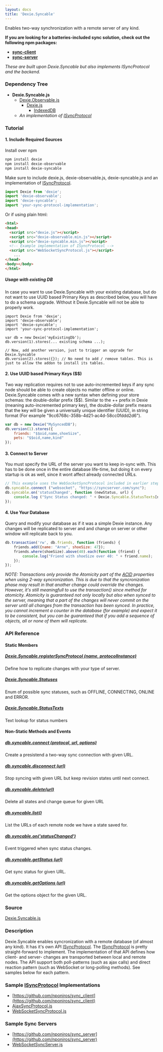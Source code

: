 ```yaml
---
layout: docs
title: 'Dexie.Syncable'
---
```


Enables two-way synchronization with a remote server of any kind.

**If you are looking for a batteries-included sync solution, check out the following npm packages:**

* **[sync-client](https://www.npmjs.com/package/sync-client)**
* **[sync-server](https://www.npmjs.com/package/sync-server)**

*These are built upon Dexie.Syncable but also implements ISyncProtocol and the backend.*

### Dependency Tree

 * **Dexie.Syncable.js**
   * [Dexie.Observable.js](/docs/Observable/Dexie.Observable.js)
     * [Dexie.js](/docs/Dexie/Dexie.js)
       * [IndexedDB](https://developer.mozilla.org/en-US/docs/Web/API/IndexedDB_API)
   * _An implementation of [ISyncProtocol](/docs/Syncable/Dexie.Syncable.ISyncProtocol)_
 
### Tutorial

#### 1. Include Required Sources

Install over npm

```bash
npm install dexie
npm install dexie-observable
npm install dexie-syncable
```
Make sure to include dexie.js, dexie-observable.js, dexie-syncable.js and an implementation of [ISyncProtocol](/docs/Syncable/Dexie.Syncable.ISyncProtocol).

```javascript
import Dexie from 'dexie';
import 'dexie-observable';
import 'dexie-syncable';
import 'your-sync-protocol-implementation';
```

Or if using plain html:

```html
<html>
<head>
  <script src="dexie.js"></script>
  <script src="dexie-observable.min.js"></script>
  <script src="dexie-syncable.min.js"></script>
  <!-- Example implementation of ISyncProtocol -->
  <script src="WebSocketSyncProtocol.js"></script>
    ...
</head>
<body></body>
</html>
```

##### Usage with existing DB

In case you want to use Dexie.Syncable with your existing database, but do not want to use UUID based Primary Keys as described below, you will have to do a schema upgrade. Without it Dexie.Syncable will not be able to properly work.

```
import Dexie from 'dexie';
import 'dexie-observable';
import 'dexie-syncable';
import 'your-sync-protocol-implementation';

var db = new Dexie('myExistingDb');
db.version(1).stores(... existing schema ...);

// Now, add another version, just to trigger an upgrade for Dexie.Syncable
db.version(2).stores({}); // No need to add / remove tables. This is just to allow the addon to install its tables.
```

#### 2. Use UUID based Primary Keys ($$)

Two way replication requires not to use auto-incremented keys if any sync node should be able to create objects no matter offline or online. Dexie.Syncable comes with a new syntax when defining your store schemas: the double-dollar prefix ($$). Similar to the ++ prefix in Dexie (meaning auto-incremented primary key), the double-dollar prefix means that the key will be given a universally unique identifier (UUID), in string format (For example "9cc6768c-358b-4d21-ac4d-58cc0fddd2d6").

```javascript
var db = new Dexie("MySyncedDB");
db.version(1).stores({
    friends: "$$oid,name,shoeSize",
    pets: "$$oid,name,kind"
});
```

#### 3. Connect to Server

You must specify the URL of the server you want to keep in-sync with. This has to be done once in the entire database life-time, but doing it on every startup is ok as well, since it wont affect already connected URLs.

```javascript
// This example uses the WebSocketSyncProtocol included in earlier steps.
db.syncable.connect ("websocket", "https://syncserver.com/sync");
db.syncable.on('statusChanged', function (newStatus, url) {
    console.log ("Sync Status changed: " + Dexie.Syncable.StatusTexts[newStatus]);
});
```

#### 4. Use Your Database

Query and modify your database as if it was a simple Dexie instance. Any changes will be replicated to server and and change on server or other window will replicate back to you.

```javascript
db.transaction('rw', db.friends, function (friends) {
    friends.add({name: "Arne", shoeSize: 47});
    friends.where(shoeSize).above(40).each(function (friend) {
        console.log("Friend with shoeSize over 40: " + friend.name);
    });
});
```

_NOTE: Transactions only provide the Atomicity part of the [ACID](http://en.wikipedia.org/wiki/ACID) properties when using 2-way syncronization. This is due to that the syncronization phase may result in that another change could override the changes. However, it's still meaningfull to use the transaction() since method for atomicity. Atomicity is guaranteed not only locally but also when synced to the server, meaning that a part of the changes will never commit on the server until all changes from the transaction has been synced. In practice, you cannot increment a counter in the database (for example) and expect it to be consistent, but you can be guaranteed that if you add a sequence of objects, all or none of them will replicate._

### API Reference

#### Static Members

##### [Dexie.Syncable.registerSyncProtocol (name, protocolInstance)](/docs/Syncable/Dexie.Syncable.registerSyncProtocol())
Define how to replicate changes with your type of server.

##### [Dexie.Syncable.Statuses](/docs/Syncable/Dexie.Syncable.Statuses)
Enum of possible sync statuses, such as OFFLINE, CONNECTING, ONLINE and ERROR.

##### [Dexie.Syncable.StatusTexts](/docs/Syncable/Dexie.Syncable.StatusTexts)
Text lookup for status numbers

#### Non-Static Methods and Events

##### [db.syncable.connect (protocol, url, options)](/docs/Syncable/db.syncable.connect())
Create a presistend a two-way sync connection with given URL.

##### [db.syncable.disconnect (url)](/docs/Syncable/db.syncable.disconnect())
Stop syncing with given URL but keep revision states until next connect.

##### [db.syncable.delete(url)](/docs/Syncable/db.syncable.delete())
Delete all states and change queue for given URL 

##### [db.syncable.list()](/docs/Syncable/db.syncable.list())
List the URLs of each remote node we have a state saved for.

##### [db.syncable.on('statusChanged')](/docs/Syncable/db.syncable.on('statusChanged'))
Event triggered when sync status changes.

##### [db.syncable.getStatus (url)](/docs/Syncable/db.syncable.getStatus())
Get sync status for given URL.

##### [db.syncable.getOptions (url)](/docs/Syncable/db.syncable.getOptions())

Get the options object for the given URL.

### Source

[Dexie.Syncable.js](https://github.com/dfahlander/Dexie.js/blob/master/addons/Dexie.Syncable/src/Dexie.Syncable.js)

### Description

Dexie.Syncable enables syncronization with a remote database (of almost any kind). It has it's own API [ISyncProtocol](/docs/Syncable/Dexie.Syncable.ISyncProtocol). The [ISyncProtocol](/docs/Syncable/Dexie.Syncable.ISyncProtocol) is pretty straight-forward to implement. The implementation of that API defines how client- and server- changes are transported between local and remote nodes. The API support both poll-patterns (such as ajax calls) and direct reaction pattern (such as WebSocket or long-polling methods). See samples below for each pattern.

### Sample [ISyncProtocol](/docs/Syncable/Dexie.Syncable.ISyncProtocol) Implementations
 * [https://github.com/nponiros/sync_client](https://github.com/nponiros/sync_client)
 * [AjaxSyncProtocol.js](https://github.com/dfahlander/Dexie.js/blob/master/samples/remote-sync/ajax/AjaxSyncProtocol.js)
 * [WebSocketSyncProtocol.js](https://github.com/dfahlander/Dexie.js/blob/master/samples/remote-sync/websocket/WebSocketSyncProtocol.js)

### Sample Sync Servers
 * [https://github.com/nponiros/sync_server](https://github.com/nponiros/sync_server)
 * [WebSocketSyncServer.js](https://github.com/dfahlander/Dexie.js/blob/master/samples/remote-sync/websocket/WebSocketSyncServer.js)
